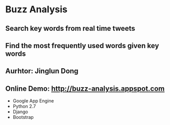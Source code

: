 #   Buzz Analysis
##  Search key words from real time tweets
##  Find the most frequently used words given key words
##  Aurhtor: Jinglun Dong
##  Online Demo: http://buzz-analysis.appspot.com

+   Google App Engine
+   Python 2.7
+   Django
+   Bootstrap
